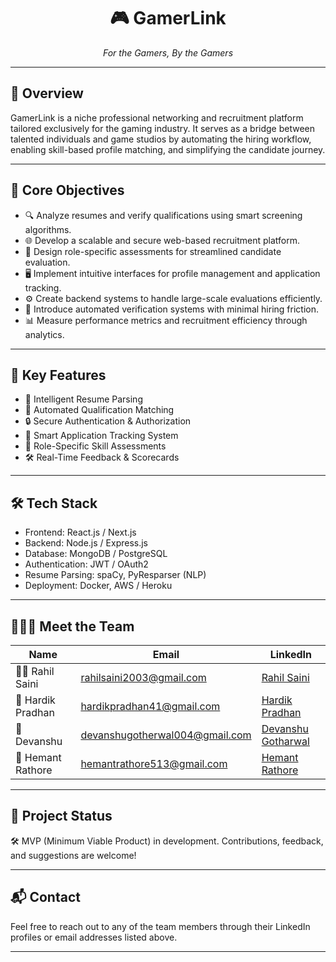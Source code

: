 <h1 align="center">🎮 GamerLink</h1>
<p align="center"><em>For the Gamers, By the Gamers</em></p>

---

## 🧩 Overview

GamerLink is a niche professional networking and recruitment platform tailored exclusively for the gaming industry. It serves as a bridge between talented individuals and game studios by automating the hiring workflow, enabling skill-based profile matching, and simplifying the candidate journey.

---

## 🎯 Core Objectives

- 🔍 Analyze resumes and verify qualifications using smart screening algorithms.
- 🌐 Develop a scalable and secure web-based recruitment platform.
- 🧠 Design role-specific assessments for streamlined candidate evaluation.
- 🖥️ Implement intuitive interfaces for profile management and application tracking.
- ⚙️ Create backend systems to handle large-scale evaluations efficiently.
- 🔐 Introduce automated verification systems with minimal hiring friction.
- 📊 Measure performance metrics and recruitment efficiency through analytics.

---

## 🚀 Key Features

- 💼 Intelligent Resume Parsing
- 🔗 Automated Qualification Matching
- 🔒 Secure Authentication & Authorization
- 🧾 Smart Application Tracking System
- 🎯 Role-Specific Skill Assessments
- 🛠️ Real-Time Feedback & Scorecards

---

## 🛠 Tech Stack

- Frontend: React.js / Next.js  
- Backend: Node.js / Express.js  
- Database: MongoDB / PostgreSQL  
- Authentication: JWT / OAuth2  
- Resume Parsing: spaCy, PyResparser (NLP)  
- Deployment: Docker, AWS / Heroku

---

## 🧑‍🤝‍🧑 Meet the Team

| Name             | Email                            | LinkedIn |
|------------------|----------------------------------|----------|
| 🧑‍💻 Rahil Saini    | rahilsaini2003@gmail.com         | [Rahil Saini](https://www.linkedin.com/in/rahil-saini) |
| 🧠 Hardik Pradhan | hardikpradhan41@gmail.com        | [Hardik Pradhan](https://www.linkedin.com/in/hardik-pradhan-60a514286) |
| 🧪 Devanshu       | devanshugotherwal004@gmail.com   | [Devanshu Gotharwal](https://www.linkedin.com/in/devanshu-gotharwal-2a634528b) |
| 🎨 Hemant Rathore | hemantrathore513@gmail.com       | [Hemant Rathore](https://www.linkedin.com/in/hemant-rathore-412510286) |

---

## 🧪 Project Status

🛠️ MVP (Minimum Viable Product) in development. Contributions, feedback, and suggestions are welcome!

---

## 📬 Contact

Feel free to reach out to any of the team members through their LinkedIn profiles or email addresses listed above.

---
